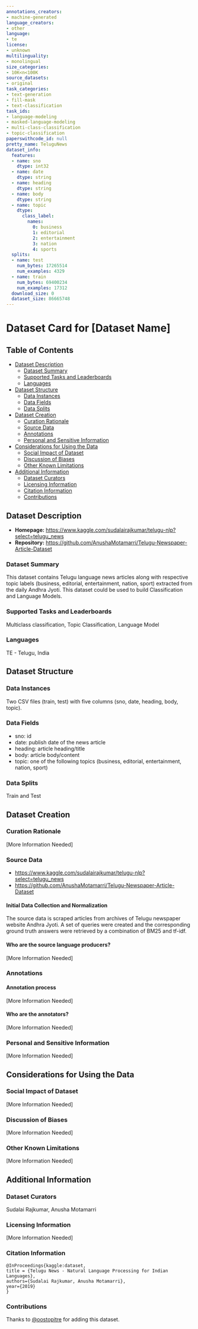 ```yaml
---
annotations_creators:
- machine-generated
language_creators:
- other
language:
- te
license:
- unknown
multilinguality:
- monolingual
size_categories:
- 10K<n<100K
source_datasets:
- original
task_categories:
- text-generation
- fill-mask
- text-classification
task_ids:
- language-modeling
- masked-language-modeling
- multi-class-classification
- topic-classification
paperswithcode_id: null
pretty_name: TeluguNews
dataset_info:
  features:
  - name: sno
    dtype: int32
  - name: date
    dtype: string
  - name: heading
    dtype: string
  - name: body
    dtype: string
  - name: topic
    dtype:
      class_label:
        names:
          0: business
          1: editorial
          2: entertainment
          3: nation
          4: sports
  splits:
  - name: test
    num_bytes: 17265514
    num_examples: 4329
  - name: train
    num_bytes: 69400234
    num_examples: 17312
  download_size: 0
  dataset_size: 86665748
---
```


# Dataset Card for [Dataset Name]

## Table of Contents
- [Dataset Description](#dataset-description)
  - [Dataset Summary](#dataset-summary)
  - [Supported Tasks and Leaderboards](#supported-tasks-and-leaderboards)
  - [Languages](#languages)
- [Dataset Structure](#dataset-structure)
  - [Data Instances](#data-instances)
  - [Data Fields](#data-fields)
  - [Data Splits](#data-splits)
- [Dataset Creation](#dataset-creation)
  - [Curation Rationale](#curation-rationale)
  - [Source Data](#source-data)
  - [Annotations](#annotations)
  - [Personal and Sensitive Information](#personal-and-sensitive-information)
- [Considerations for Using the Data](#considerations-for-using-the-data)
  - [Social Impact of Dataset](#social-impact-of-dataset)
  - [Discussion of Biases](#discussion-of-biases)
  - [Other Known Limitations](#other-known-limitations)
- [Additional Information](#additional-information)
  - [Dataset Curators](#dataset-curators)
  - [Licensing Information](#licensing-information)
  - [Citation Information](#citation-information)
  - [Contributions](#contributions)

## Dataset Description

- **Homepage:** https://www.kaggle.com/sudalairajkumar/telugu-nlp?select=telugu_news
- **Repository:** https://github.com/AnushaMotamarri/Telugu-Newspaper-Article-Dataset


### Dataset Summary

This dataset contains Telugu language news articles along with respective topic 
labels (business, editorial, entertainment, nation, sport) extracted from the daily Andhra Jyoti. 
This dataset could be used to build Classification and Language Models.

### Supported Tasks and Leaderboards

Multiclass classification, Topic Classification, Language Model

### Languages

TE - Telugu, India

## Dataset Structure


### Data Instances

Two CSV files (train, test) with five columns (sno, date, heading, body, topic).

### Data Fields

- sno: id
- date: publish date of the news article
- heading: article heading/title
- body: article body/content
- topic: one of the following topics (business, editorial, entertainment, nation, sport)

### Data Splits

Train and Test

## Dataset Creation

### Curation Rationale

[More Information Needed]

### Source Data

- https://www.kaggle.com/sudalairajkumar/telugu-nlp?select=telugu_news
- https://github.com/AnushaMotamarri/Telugu-Newspaper-Article-Dataset

#### Initial Data Collection and Normalization

The source data is scraped articles from archives of Telugu newspaper website Andhra Jyoti. 
A set of queries were created and the corresponding ground truth answers were retrieved by a combination of BM25 and tf-idf.

#### Who are the source language producers?

[More Information Needed]

### Annotations

#### Annotation process

[More Information Needed]

#### Who are the annotators?

[More Information Needed]

### Personal and Sensitive Information

[More Information Needed]

## Considerations for Using the Data

### Social Impact of Dataset

[More Information Needed]

### Discussion of Biases

[More Information Needed]

### Other Known Limitations

[More Information Needed]

## Additional Information

### Dataset Curators

Sudalai Rajkumar, Anusha Motamarri

### Licensing Information

[More Information Needed]

### Citation Information

```
@InProceedings{kaggle:dataset,
title = {Telugu News - Natural Language Processing for Indian Languages},
authors={Sudalai Rajkumar, Anusha Motamarri},
year={2019}
}
```

### Contributions

Thanks to [@oostopitre](https://github.com/oostopitre) for adding this dataset.